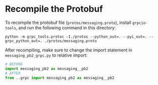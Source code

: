 # Recompile the Protobuf

To recompile the protobuf file (`protos/messaging.proto`), install `grpcio-tools`, and run the following command in this directory:

```shell
python -m grpc_tools.protoc -I./protos --python_out=. --pyi_out=. --grpc_python_out=. ./protos/messaging.proto
```

After recompiling, make sure to change the import statement in `messaging_pb2_grpc.py` to relative import:

```python
# BEFORE
import messaging_pb2 as messaging__pb2
# AFTER
from ..grpc import messaging_pb2 as messaging__pb2
```
